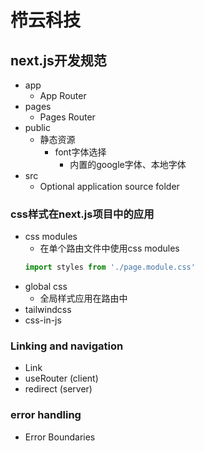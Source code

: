 #  栉云科技
## next.js开发规范
- app 
  - App Router
- pages
  - Pages Router
- public
  - 静态资源
    - font字体选择
      - 内置的google字体、本地字体
- src
  - Optional application source folder
### css样式在next.js项目中的应用 
- css modules
  - 在单个路由文件中使用css modules
  ``` typescript
  import styles from './page.module.css'
  ```
- global css
  - 全局样式应用在路由中
- tailwindcss
- css-in-js
### Linking and navigation
- Link
- useRouter (client)
- redirect (server)
### error handling
- Error Boundaries
